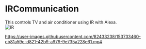 # IRCommunication
This controls TV and air conditioner using IR with Alexa.  
![IR](https://user-images.githubusercontent.com/82433238/153733439-981d7295-cd39-4eff-9a98-8c9753436b7a.jpg)


https://user-images.githubusercontent.com/82433238/153733460-cb81a59c-d821-42b9-a979-9e735a228e61.mp4

